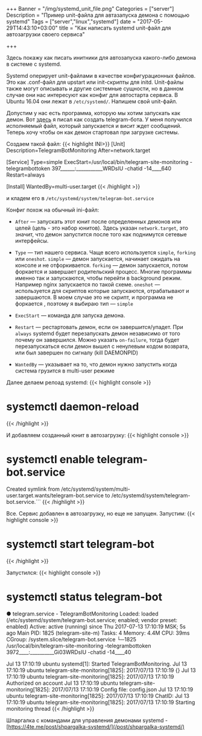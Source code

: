 +++
Banner = "/img/systemd_unit_file.png"
Categories = ["server"]
Description = "Пример unit-файла для автазапуска демона с помощью systemd"
Tags = ["server","linux","systemd"]
date = "2017-05-29T14:43:10+03:00"
title = "Как написать systemd unit-файл для автозагрузки своего сервиса"

+++

Здесь покажу как писать инитники для автозапуска какого-либо демона в системе с systemd.

<!--more-->

Systemd оперирует unit-файлами в качестве конфигурационных файлов. Это как .conf-файл для upstart или init-скрипты для initd. Unit-файлы также могут описывать и другие системные сущности, но в данном случае они нас интересуют как конфиг для автостарта сервиса. В Ubuntu 16.04 они лежат в ```/etc/systemd/```. Напишем свой unit-файл.

Допустим у нас есть программа, которую мы хотим запускать как демон. Вот [здесь](https://4te.me/post/telegram-bot-golang/) я писал как создать telegram-бота. У меня получился исполняемый файл, который запускается и висит ждет сообщений. Теперь хочу чтобы он как демон стартовал при загрузке системы.

Создаем такой файл:
{{< highlight INI>}}
[Unit]
Description=TelegramBotMonitoring
After=network.target

[Service]
Type=simple
ExecStart=/usr/local/bin/telegram-site-monitoring -telegrambottoken 397______:___________WRDsIU -chatid -14____640
Restart=always

[Install]
WantedBy=multi-user.target
{{< /highlight >}}

и кладем его в ```/etc/systemd/system/telegram-bot.service```

Конфиг похож на обычный ini-файл:

* ```After``` — запускать этот юнит после определенных демонов или целей (цель - это набор юнитов). Здесь указан ```network.target```, это значит, что демон запустится после того как поднимутся сетевые интерфейсы.

* ```Type``` — тип нашего сервиса. Чаще всего используется ```simple```, ```forking``` или ```oneshot```. ```simple``` — демон запускается, начинает ожидать на консоле и не отфоркивается. ```forking``` — демон запускается, потом форкается и завершает родительский процесс. Многие программы именно так и запускаются, чтобы перейти в background режим. Например nginx запускается по такой схеме. ```oneshot``` — используется для скриптов которые запускаются, отрабатывают и завершаются.
В моем случае это не скрипт, и программа не форкается , поэтому я выбираю тип — ```simple```

* ```ExecStart``` — команда для запуска демона. 

* ```Restart``` —  рестартовать демон, если он завершится/упадет. При ```always``` systemd будет перезапускать демон независимо от того почему он завершился. Можно указать ```on-failure```, тогда будет перезапускаться если демон вышел с ненулевым кодом возврата, или был завершен по сигналу (kill DAEMONPID)

* ```WantedBy``` — указывает на то, что демон нужно запустить когда система грузится в multi-user режиме


 Далее делаем релоад systemd:
{{< highlight console >}}
# systemctl daemon-reload
{{< /highlight >}}

И добавляем созданный юнит в автозагрузку:
{{< highlight console >}}
# systemctl enable telegram-bot.service
Created symlink from /etc/systemd/system/multi-user.target.wants/telegram-bot.service to /etc/systemd/system/telegram-bot.service.```
{{< /highlight >}}

Все. Сервис добавлен в автозагрузку, но еще не запущен. Запустим:
{{< highlight console >}}
# systemctl start telegram-bot
{{< /highlight >}}

Запустился:
{{< highlight console >}}
# systemctl status telegram-bot
● telegram.service - TelegramBotMonitoring
   Loaded: loaded (/etc/systemd/system/telegram-bot.service; enabled; vendor preset: enabled)
   Active: active (running) since Thu 2017-07-13 17:10:19 MSK; 5s ago
 Main PID: 1825 (telegram-site-m)
    Tasks: 4
   Memory: 4.4M
      CPU: 39ms
   CGroup: /system.slice/telegram-bot.service
           └─1825 /usr/local/bin/telegram-site-monitoring -telegrambottoken 3972____:__________Gi03WRDsIU -chatid -14____40

Jul 13 17:10:19 ubuntu systemd[1]: Started TelegramBotMonitoring.
Jul 13 17:10:19 ubuntu telegram-site-monitoring[1825]: 2017/07/13 17:10:19 {}
Jul 13 17:10:19 ubuntu telegram-site-monitoring[1825]: 2017/07/13 17:10:19 Authorized on account
Jul 13 17:10:19 ubuntu telegram-site-monitoring[1825]: 2017/07/13 17:10:19 Config file: config.json
Jul 13 17:10:19 ubuntu telegram-site-monitoring[1825]: 2017/07/13 17:10:19 ChatID: 
Jul 13 17:10:19 ubuntu telegram-site-monitoring[1825]: 2017/07/13 17:10:19 Starting monitoring thread
{{< /highlight >}}

Шпаргалка с командами для управления демонами systemd - [https://4te.me/post/shpargalka-systemd/](/post/shpargalka-systemd/)

